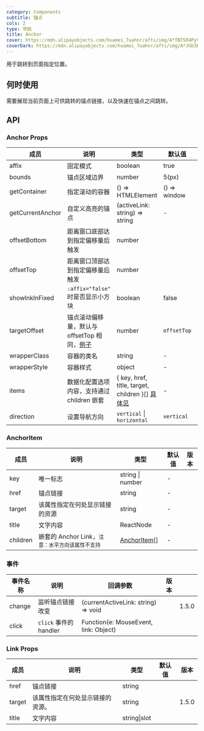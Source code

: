 ```yaml
---
category: Components
subtitle: 锚点
cols: 2
type: 导航
title: Anchor
cover: https://mdn.alipayobjects.com/huamei_7uahnr/afts/img/A*TBTSR4PyVmkAAAAAAAAAAAAADrJ8AQ/original
coverDark: https://mdn.alipayobjects.com/huamei_7uahnr/afts/img/A*JGb3RIzyOCkAAAAAAAAAAAAADrJ8AQ/original
---
```


用于跳转到页面指定位置。

## 何时使用

需要展现当前页面上可供跳转的锚点链接，以及快速在锚点之间跳转。

## API

### Anchor Props

| 成员 | 说明 | 类型 | 默认值 | 版本 |
| --- | --- | --- | --- | --- |
| affix | 固定模式 | boolean | true |  |
| bounds | 锚点区域边界 | number | 5(px) |  |
| getContainer | 指定滚动的容器 | () => HTMLElement | () => window |  |
| getCurrentAnchor | 自定义高亮的锚点 | (activeLink: string) => string | - | activeLink(3.3) |
| offsetBottom | 距离窗口底部达到指定偏移量后触发 | number |  |  |
| offsetTop | 距离窗口顶部达到指定偏移量后触发 | number |  |  |
| showInkInFixed | `:affix="false"` 时是否显示小方块 | boolean | false |  |
| targetOffset | 锚点滚动偏移量，默认与 offsetTop 相同，[例子](#components-anchor-demo-targetOffset) | number | `offsetTop` | 1.5.0 |
| wrapperClass | 容器的类名 | string | - |  |
| wrapperStyle | 容器样式 | object | - |  |
| items | 数据化配置选项内容，支持通过 children 嵌套 | { key, href, title, target, children }\[] [具体见](#anchoritem) | - | 4.0 |
| direction | 设置导航方向 | `vertical` \| `horizontal` | `vertical` | 4.0 |

### AnchorItem

| 成员 | 说明 | 类型 | 默认值 | 版本 |
| --- | --- | --- | --- | --- |
| key | 唯一标志 | string \| number | - |  |
| href | 锚点链接 | string | - |  |
| target | 该属性指定在何处显示链接的资源 | string | - |  |
| title | 文字内容 | ReactNode | - |  |
| children | 嵌套的 Anchor Link，`注意：水平方向该属性不支持` | [AnchorItem](#anchoritem)\[] | - |  |

### 事件

| 事件名称 | 说明                   | 回调参数                              | 版本 |       |
| -------- | ---------------------- | ------------------------------------- | ---- | ----- |
| change   | 监听锚点链接改变       | (currentActiveLink: string) => void   |      | 1.5.0 |
| click    | `click` 事件的 handler | Function(e: MouseEvent, link: Object) |      |       |

### Link Props

| 成员   | 说明                             | 类型         | 默认值 | 版本  |
| ------ | -------------------------------- | ------------ | ------ | ----- |
| href   | 锚点链接                         | string       |        |       |
| target | 该属性指定在何处显示链接的资源。 | string       |        | 1.5.0 |
| title  | 文字内容                         | string\|slot |        |       |
